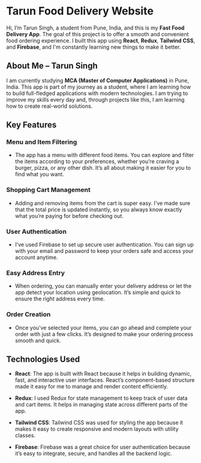 # Tarun Food Delivery Website

<!-- [Live site URL](https://gomealres.netlify.app/) -->

Hi, I’m Tarun Singh, a student from Pune, India, and this is my **Fast Food Delivery App**. The goal of this project is to offer a smooth and convenient food ordering experience. I built this app using **React**, **Redux**, **Tailwind CSS**, and **Firebase**, and I'm constantly learning new things to make it better.  

## About Me – **Tarun Singh**

I am currently studying **MCA (Master of Computer Applications)** in Pune, India. This app is part of my journey as a student, where I am learning how to build full-fledged applications with modern technologies. I am trying to improve my skills every day and, through projects like this, I am learning how to create real-world solutions.  

## Key Features

### **Menu and Item Filtering**
- The app has a menu with different food items. You can explore and filter the items according to your preferences, whether you’re craving a burger, pizza, or any other dish. It’s all about making it easier for you to find what you want.

### **Shopping Cart Management**
- Adding and removing items from the cart is super easy. I’ve made sure that the total price is updated instantly, so you always know exactly what you’re paying for before checking out.

### **User Authentication**
- I’ve used Firebase to set up secure user authentication. You can sign up with your email and password to keep your orders safe and access your account anytime.

### **Easy Address Entry**
- When ordering, you can manually enter your delivery address or let the app detect your location using geolocation. It’s simple and quick to ensure the right address every time.

### **Order Creation**
- Once you’ve selected your items, you can go ahead and complete your order with just a few clicks. It’s designed to make your ordering process smooth and quick.

## Technologies Used

- **React**: The app is built with React because it helps in building dynamic, fast, and interactive user interfaces. React’s component-based structure made it easy for me to manage and render content efficiently.

- **Redux**: I used Redux for state management to keep track of user data and cart items. It helps in managing state across different parts of the app.

- **Tailwind CSS**: Tailwind CSS was used for styling the app because it makes it easy to create responsive and modern layouts with utility classes.

- **Firebase**: Firebase was a great choice for user authentication because it’s easy to integrate, secure, and handles all the backend logic.

